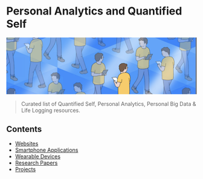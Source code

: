 # Personal Analytics and Quantified Self

![](Images/file%20spaces.png)

> Curated list of Quantified Self, Personal Analytics, Personal Big Data & Life Logging resources.

## Contents

- [Websites](#websites-and-resources)
- [Smartphone Applications](#applications-and-platforms)
- [Wearable Devices](#devices-and-wearables)
- [Research Papers](#research-and-analysis)
- [Projects](#open-source-projects)
